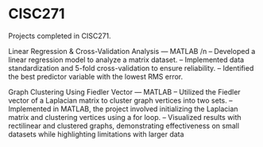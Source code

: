 # CISC271

Projects completed in CISC271.

Linear Regression & Cross-Validation Analysis — MATLAB /n
– Developed a linear regression model to analyze a matrix dataset.
– Implemented data standardization and 5-fold cross-validation to ensure reliability.
– Identified the best predictor variable with the lowest RMS error.

Graph Clustering Using Fiedler Vector — MATLAB
– Utilized the Fiedler vector of a Laplacian matrix to cluster graph vertices into two sets.
– Implemented in MATLAB, the project involved initializing the Laplacian matrix and clustering vertices
using a for loop.
– Visualized results with rectilinear and clustered graphs, demonstrating effectiveness on small datasets
while highlighting limitations with larger data

